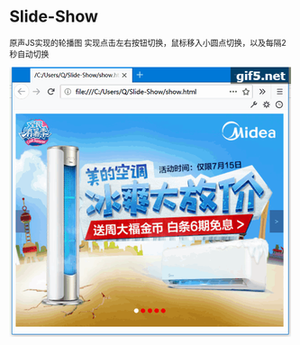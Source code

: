# Slide-Show
原声JS实现的轮播图
实现点击左右按钮切换，鼠标移入小圆点切换，以及每隔2秒自动切换

![slide-show](https://github.com/QAQAL/Slide-Show/blob/master/image/slide.gif)
